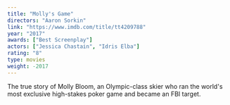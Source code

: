 ```yaml
---
title: "Molly's Game"
directors: "Aaron Sorkin"
link: "https://www.imdb.com/title/tt4209788"
year: "2017"
awards: ["Best Screenplay"]
actors: ["Jessica Chastain", "Idris Elba"]
rating: "8"
type: movies
weight: -2017
---
```

The true story of Molly Bloom, an Olympic-class skier who ran the world's most exclusive high-stakes poker game and became an FBI target.
